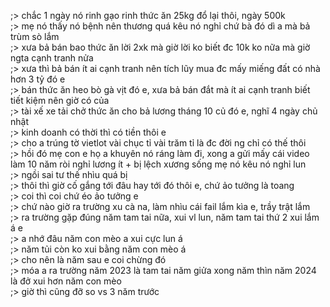 ;> chắc 1 ngày nó rinh gạo rinh thức ăn 25kg đổ lại thôi, ngày 500k<br>
;> mẹ nó thấy nó bệnh nên thương quá kêu nó nghỉ chứ bà đó dì a mà bả trùm sò lắm<br>
;> xưa bả bán bao thức ăn lời 2xk mà giờ lời ko biết đc 10k ko nữa mà giờ ngta cạnh tranh nửa<br>
;> xưa thì bả bán ít ai cạnh tranh nên tích lũy mua đc mấy miếng đất có nhà hơn 3 tỷ đó e<br>
;> bán thức ăn heo bò gà vịt đó e, xưa bả bán đắt mà ít ai cạnh tranh biết tiết kiệm nên giờ có của<br>
;> tài xế xe tải chở thức ăn cho bả lương tháng 10 củ đó e, nghĩ 4 ngày chủ nhật<br>
;> kinh doanh có thời thì có tiền thôi e<br>
;> cho a trúng tờ vietlot vài chục tỉ vài trăm tỉ là đc đời ng chỉ có thế thôi<br>
;> hồi đó mẹ con e họ a khuyên nó ráng làm đi, xong a gửi mấy cái video làm 10 năm ròi nghỉ lương ít + bị lệch xương sống mẹ nó kêu nó nghỉ lun<br>
;> ngồi sai tư thế nhìu quá bị<br>
;> thôi thì giờ cố gắng tới đâu hay tới đó thôi e, chứ ảo tưởng là toang<br>
;> coi thì coi chứ éo ảo tưởng e<br>
;> chứ nào giờ ra trường xu cà na, làm nhìu cái fail lắm kìa e, trầy trật lắm<br>
;> ra trường gặp đúng năm tam tai nữa, xui vl lun, năm tam tai thứ 2 xui lắm á e<br>
;> a nhớ đâu năm con mèo a xui cực lun á<br>
;> năm tủi còn ko xui bằng năm con mèo á<br>
;> cho nên là năm sau e coi chừng đó<br>
;> móa a ra trường năm 2023 là tam tai năm giửa xong năm thìn năm 2024 là đở xui hơn năm con mèo<br>
;> giờ thì cũng đỡ so vs 3 năm trước
